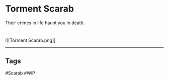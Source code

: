 # Torment Scarab
Their crimes in life haunt you in death.

#
![[Torment Scarab.png]]

---
## Tags
#Scarab
#WiP 
